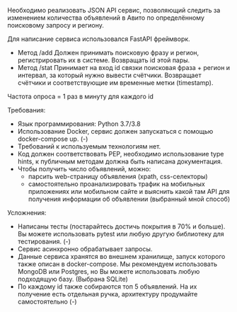 Необходимо реализовать JSON API сервис, позволяющий следить за изменением количества объявлений в Авито по определённому поисковому запросу и региону.

Для написание сервиса использовался FastAPI фреймворк.

- Метод /add Должен принимать поисковую фразу и регион, регистрировать их в системе. Возвращать id этой пары.
- Метод /stat Принимает на вход id связки поисковая фраза + регион и интервал, за который нужно вывести счётчики. Возвращает счётчики и соответствующие им временные метки (timestamp).

Частота опроса = 1 раз в минуту  для каждого id

Требования:
- Язык программирования: Python 3.7/3.8
- Использование Docker, сервис должен запускаться с помощью docker-compose up. (-)
- Требований к используемым технологиям нет.
- Код должен соответствовать PEP, необходимо использование type hints, к публичным методам должна быть написана документация.
- Чтобы получить число объявлений, можно:
    - парсить web-страницу объявления (xpath, css-селекторы)
    - самостоятельно проанализировать трафик на мобильных приложениях или мобильном сайте и выяснить какой там API для получения информации об объявлении (выбранный мной способ)

Усложнения:
- Написаны тесты (постарайтесь достичь покрытия в 70% и больше). Вы можете использовать pytest или любую другую библиотеку для тестирования. (-)
- Сервис асинхронно обрабатывает запросы.
- Данные сервиса хранятся во внешнем хранилище, запуск которого также описан в docker-compose. Мы рекомендуем использовать MongoDB или Postgres, но Вы можете использовать любую подходящую базу. (Выбрана SQLite)
- По каждому id также собираются топ 5 объявлений. На их получение есть отдельная ручка, архитектуру продумайте самостоятельно (-)
